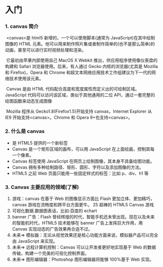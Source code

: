 <!--

 * @Date: 2024-05-27 17:01:21
 * @LastEditTime: 2024-05-27 17:58:25
 * @Description:
 * @FilePath: /tutorial/docs/canvas/1.入门.md
-->

# 入门

### 1. canvas 简介

​ \<canvas\>是 html5 新增的，一个可以使用脚本(通常为 JavaScript)在其中绘制图像的 HTML 元素。他可以用来制作照片集或者制作简单的(也不是那么简单)的动画，甚至可以进行实时视频处理和渲染。

​ 它最初由苹果内部使用自己 MacOS X Webkit 推出，供应用程序使用像仪表盘的构建和 Safari 浏览器使用。后来，有人通过 Gecko 内核的浏览器(尤其是 Mozilla 和 Firefox)，Opera 和 Chrome 和超文本网络应用技术工作组建议为下一代的网络技术使用该元素。

​ Canvas 是由 HTML 代码配合高度和宽度属性而定义出的可绘制区域。JavaScript 代码可以访问该区域，类似于其他通用的二位 API，通过一套完整的绘图函数来动态生成图像

​ Mozilla 程序从 Gecko1.8(Firefox1.5)开始支持 canvas，Internet Explorer 从 IE9 开始支持\<canvas\>。Chrome 和 Opera 9+也支持\<canvas\>。

### 2. 什么是 canvas

- 是 HTML5 提供的一个新标签
- Canvas 是一个矩形区域的画布，可以用 JavaScript 在上面绘画，控制其每一个像素。
- Canvas 标签使用 JavaScript 在网页上绘制图像，其本身不具备绘图功能。
- Canvas 拥有多种绘制路径、矩形、圆形、字符以及添加图像的方法。
- HTML5 之前 Web 页面只能用一些固定样式的标签：比如 p、div、h1 等

### 3. Canvas 主要应用的领域(了解)

1. 游戏：canvas 在基于 Web 的图像显示方面比 Flash 更加立体、更加精巧，canvas 游戏在流畅度和跨平台方面更牛。
   25 超棒的 HTML5 Canvas 游戏
2. 可视化数据.数据图表话，比如:百度的 echart
3. banner 广告：Flash 曾经辉煌的时代，智能手机还未曾出现。现在以及未来的智能机时代，HTML5 技术能够在 banner 广告上发挥巨大作用，用 Canvas 实现动态的广告效果再合适不过。
4. 未来=> 模拟器：无论从视觉效果还是核心功能方面来说，模拟器产品可以完全由 JavaScript 来实现。
5. 未来=> 远程计算机控制：Canvas 可以让开发者更好地实现基于 Web 的数据传输，构建一个完美的可视化控制界面。
6. 未来=> 图形编辑器：Photoshop 图形编辑器将能够 100%基于 Web 实现。
